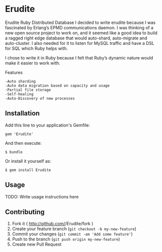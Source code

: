 # Erudite

Erudite Ruby Distributed Database
I decided to write erudite because I was fascinated by Erlang’s EPMD
communications daemon.  I was thinking of a new open source project to work on,
and it seemed like a good idea to build a ragged right edge database that would
auto-shard, auto-migrate and auto-cluster.  I also needed for it to listen for
MySQL traffic and have a DSL for SQL which Ruby helps with.

I chose to write it in Ruby because I felt that Ruby’s dynamic nature would
make it easier to work with.

Features

    -Auto sharding
    -Auto data migration based on capacity and usage
    -Partial file storage
    -Self-healing
    -Auto-Discovery of new processes

## Installation

Add this line to your application's Gemfile:

    gem 'Erudite'

And then execute:

    $ bundle

Or install it yourself as:

    $ gem install Erudite

## Usage

TODO: Write usage instructions here

## Contributing

1. Fork it ( http://github.com/<my-github-username>/Erudite/fork )
2. Create your feature branch (`git checkout -b my-new-feature`)
3. Commit your changes (`git commit -am 'Add some feature'`)
4. Push to the branch (`git push origin my-new-feature`)
5. Create new Pull Request

